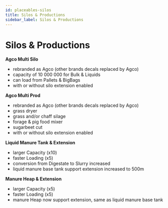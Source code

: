 ```yaml
---
id: placeables-silos
title: Silos & Productions
sidebar_label: Silos & Productions
---
```

# Silos & Productions

**Agco Multi Silo**
- rebranded as Agco (other brands decals replaced by Agco)
- capacity of 10 000 000 for Bulk & Liquids
- can load from Pallets & BigBags
- with or without silo extension enabled

**Agco Multi Prod**
- rebranded as Agco (other brands decals replaced by Agco)
- grass dryer
- grass and/or chaff silage
- forage & pig food mixer
- sugarbeet cut
- with or without silo extension enabled

**Liquid Manure Tank & Extension**
- larger Capacity (x10)
- faster Loading (x5)
- conversion from Digestate to Slurry increased
- liquid manure base tank support extension increased to 500m

**Manure Heap & Extension**
- larger Capacity (x5)
- faster Loading (x5)
- manure Heap now support extension, same as liquid manure base tank
